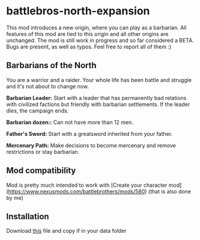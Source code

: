 # battlebros-north-expansion

This mod introduces a new origin, where you can play as a barbarian. All features of this mod are tied to this origin and all other origins are unchanged. The mod is still work in progress and so far considered a BETA. Bugs are present, as well as typos. Feel free to report all of them :)

## Barbarians of the North

You are a warrior and a raider. Your whole life has been battle and struggle and it's not about to change now.

**Barbarian Leader:** Start with a leader that has permanently bad relations with civilized factions but friendly with barbarian settlements. If the leader dies, the campaign ends.

**Barbarian dozen::** Can not have more than 12 men.

**Father's Sword:** Start with a greatsword inherited from your father.

**Mercenary Path:** Make decisions to become mercenary and remove restrictions or stay barbarian.

## Mod compatibility

Mod is pretty much intended to work with [Create your character mod] (https://www.nexusmods.com/battlebrothers/mods/580) (that is also done by me)

## Installation

Download [this](https://github.com/tbabic/battlebros-north-expansion/releases/latest/download/north-expansion-mod.zip) file and copy if in your data folder

